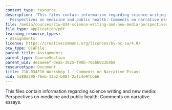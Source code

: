 ```yaml
---
content_type: resource
description: 'This files contain information regarding science writing and new media:
  Perspectives on medicine and public health: Comments on narrative essays.'
file: /media/courses/21w-034-science-writing-and-new-media-perspectives-on-medicine-and-public-health-fall-2016/1d80d39576eb12a2b08f2afc4e9fbbb6_MIT21W_034F16_Workshop1.pdf
file_type: application/pdf
learning_resource_types:
- Assignments
license: https://creativecommons.org/licenses/by-nc-sa/4.0/
ocw_type: OCWFile
parent_title: Assignments
parent_type: CourseSection
parent_uid: 4e1aeeef-dea5-3825-f90b-766bb023b4b8
resourcetype: Document
title: 21W.034F16 Workshop 1 - Comments on Narrative Essays
uid: 1d80d395-76eb-12a2-b08f-2afc4e9fbbb6
---
```

This files contain information regarding science writing and new media: Perspectives on medicine and public health: Comments on narrative essays.